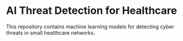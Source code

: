 # AI Threat Detection for Healthcare
This repository contains machine learning models for detecting cyber threats in small healthcare networks.

